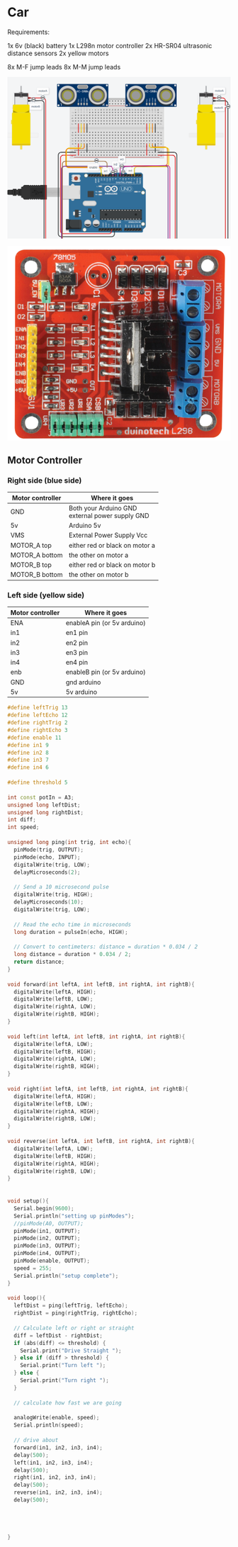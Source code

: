 # Car

Requirements: 

1x 6v (black) battery
1x L298n motor controller
2x HR-SR04 ultrasonic distance sensors
2x yellow motors

8x M-F jump leads
8x M-M jump leads


![](assets/2025-04-07-17-02-36.png)

![](assets/2025-04-07-17-09-21.png)

## Motor Controller

### Right side (blue side)

Motor controller | Where it goes 
-- | --
GND | Both your Arduino GND <br>external power supply GND
5v  | Arduino 5v  
VMS | External Power Supply Vcc
MOTOR_A top| either red or black on motor a
MOTOR_A bottom | the other on motor a
MOTOR_B top | either red or black on motor b
MOTOR_B bottom | the other on motor b

### Left side (yellow side)

Motor controller | Where it goes 
-- | --
ENA | enableA pin (or 5v arduino)
in1 | en1 pin
in2 | en2 pin 
in3 | en3 pin
in4 | en4 pin
enb | enableB pin (or 5v arduino)
GND | gnd arduino
5v  | 5v arduino




```cpp
#define leftTrig 13
#define leftEcho 12
#define rightTrig 2
#define rightEcho 3
#define enable 11
#define in1 9
#define in2 8
#define in3 7
#define in4 6

#define threshold 5

int const potIn = A3;
unsigned long leftDist;
unsigned long rightDist;
int diff;
int speed;

unsigned long ping(int trig, int echo){
  pinMode(trig, OUTPUT);
  pinMode(echo, INPUT);
  digitalWrite(trig, LOW);
  delayMicroseconds(2);
  
  // Send a 10 microsecond pulse
  digitalWrite(trig, HIGH);
  delayMicroseconds(10);
  digitalWrite(trig, LOW);

  // Read the echo time in microseconds
  long duration = pulseIn(echo, HIGH);

  // Convert to centimeters: distance = duration * 0.034 / 2
  long distance = duration * 0.034 / 2;
  return distance;
}

void forward(int leftA, int leftB, int rightA, int rightB){
  digitalWrite(leftA, HIGH);
  digitalWrite(leftB, LOW);
  digitalWrite(rightA, LOW); 
  digitalWrite(rightB, HIGH);
}

void left(int leftA, int leftB, int rightA, int rightB){
  digitalWrite(leftA, LOW);
  digitalWrite(leftB, HIGH);
  digitalWrite(rightA, LOW); 
  digitalWrite(rightB, HIGH);
}

void right(int leftA, int leftB, int rightA, int rightB){
  digitalWrite(leftA, HIGH);
  digitalWrite(leftB, LOW);
  digitalWrite(rightA, HIGH); 
  digitalWrite(rightB, LOW);
}

void reverse(int leftA, int leftB, int rightA, int rightB){
  digitalWrite(leftA, LOW);
  digitalWrite(leftB, HIGH);
  digitalWrite(rightA, HIGH); 
  digitalWrite(rightB, LOW);
}


void setup(){
  Serial.begin(9600);
  Serial.println("setting up pinModes");
  //pinMode(A0, OUTPUT);
  pinMode(in1, OUTPUT);
  pinMode(in2, OUTPUT);
  pinMode(in3, OUTPUT);
  pinMode(in4, OUTPUT);
  pinMode(enable, OUTPUT);
  speed = 255;
  Serial.println("setup complete");
}

void loop(){
  leftDist = ping(leftTrig, leftEcho);
  rightDist = ping(rightTrig, rightEcho);
  
  // Calculate left or right or straight
  diff = leftDist - rightDist;
  if (abs(diff) <= threshold) {
    Serial.print("Drive Straight ");
  } else if (diff > threshold) {
    Serial.print("Turn left ");
  } else {
    Serial.print("Turn right ");
  }
  
  // calculate how fast we are going
  
  analogWrite(enable, speed);
  Serial.println(speed);
  
  // drive about
  forward(in1, in2, in3, in4);
  delay(500);
  left(in1, in2, in3, in4);
  delay(500);
  right(in1, in2, in3, in4);
  delay(500);
  reverse(in1, in2, in3, in4);
  delay(500);
  
  
  
  
}
```